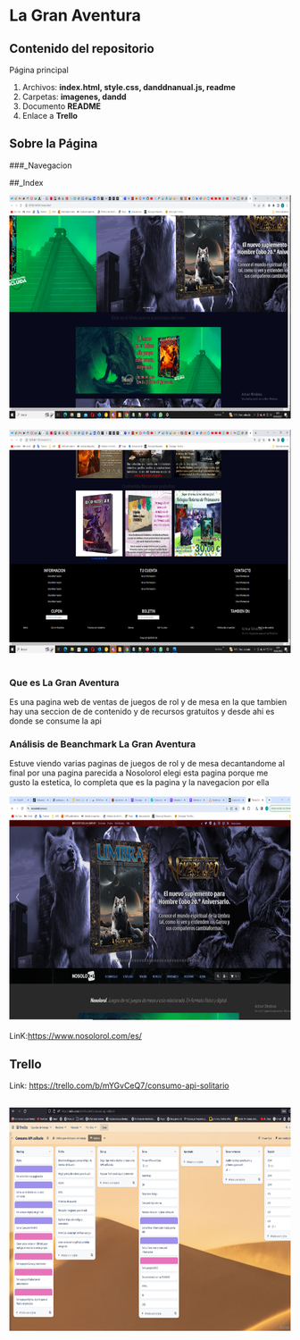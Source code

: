 

# La Gran Aventura

## **Contenido del repositorio**

Página principal<br>
1. Archivos: **index.html, style.css, danddnanual.js, readme**<br>
2. Carpetas: **imagenes, dandd**<br>
3. Documento **README**<br>
4. Enlace a **Trello**<br>


## **Sobre la Página**

###_Navegacion

##_Index

<img src="imagenes/indexc.png" width="600" height="400"><br><br>
<img src="imagenes/index footer.png" width="600" height="400"><br><br>

### Que es La Gran Aventura<br>
Es una pagina web de  ventas  de juegos de rol y de mesa en la que tambien hay una seccion de de contenido y de recursos gratuitos y desde ahi es donde se consume la api <br>


### Análisis de Beanchmark La Gran Aventura <br>

Estuve viendo varias paginas de juegos de rol y de mesa decantandome al final por una pagina parecida a Nosolorol elegi esta pagina porque me gusto la estetica, lo completa que es la pagina y la navegacion por ella<br><br>
<img src="imagenes/nosolorolimg.png" width="600" height="400"><br><br>
LinK:https://www.nosolorol.com/es/









## **Trello**
Link: https://trello.com/b/mYGvCeQ7/consumo-api-solitario <br><br>

<img src="imagenes/trello.png" width="600" height="400"><br><br>

